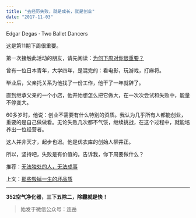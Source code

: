 ```yaml
---
title: "去经历失败，就是成长，就是创业"
date: "2017-11-03"
---
```


Edgar Degas · Two Ballet Dancers

这是第11期下周很重要。

第一次接触此活动的朋友，请先阅读：[为何下周对你很重要？](http://mp.weixin.qq.com/s?__biz=MjM5NDU0Mjk2MQ==&mid=2651623372&idx=1&sn=0a27ce920b04dc61f7bc27535cc59c02&chksm=bd7e0bd28a0982c4659ee1bec241d50bcdbb6403dba56ad79902a1b00fc1b160e7acd02584f2&scene=21#wechat_redirect)

曾有一位日本青年，大学四年，是混完的：看电影，玩游戏，打麻将。

毕业后，父亲托关系为他找了一份工作，他干了一年就辞了。

直到继承父亲的一个小店，他开始想怎么把它做大，在一次次尝试和失败中，能量不停变大。

60多岁时，他说：创业不需要有什么特别的资质。我认为几乎所有人都能创业，重要的是自己做做看。无论失败几次都不气馁，继续挑战，在这个过程中，就能培养出一位经营者。

这人并非天才，起步也迟。他是优衣库的创始人柳井正。  

所以，坚持吧，失败是有价值的。告诉我，你下周要做什么？

推荐：[无法独处的人，无法成事](http://mp.weixin.qq.com/s?__biz=MjM5NDU0Mjk2MQ==&mid=2651623697&idx=1&sn=8dac3fc21d3316f571a023806325bd66&chksm=bd7e150f8a099c1990e6196d231ef73931a3aeb209f29af1cbd699f8238d202f1182833e7378&scene=21#wechat_redirect)

上文：[那些毁掉一生的坏品质](http://mp.weixin.qq.com/s?__biz=MjM5NDU0Mjk2MQ==&mid=2651623729&idx=1&sn=e07db8c67b018606c9cc0d0dd03c7e82&chksm=bd7e152f8a099c39bbd5f9870eb32bddb181b41af6ca26b1afe20ca3645fec44a4d73442b842&scene=21#wechat_redirect)

* * *

**352空气净化器，三下五除二，除霾就是快！**

> 始发于微信公众号：连岳
